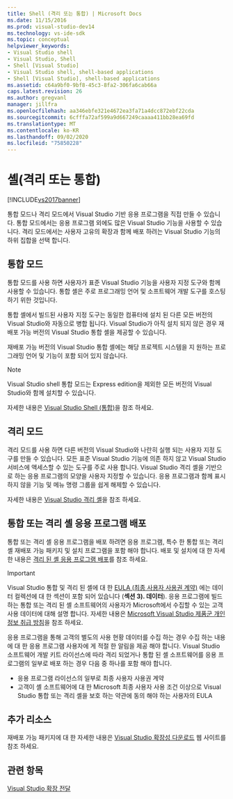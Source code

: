 ```yaml
---
title: Shell (격리 또는 통합) | Microsoft Docs
ms.date: 11/15/2016
ms.prod: visual-studio-dev14
ms.technology: vs-ide-sdk
ms.topic: conceptual
helpviewer_keywords:
- Visual Studio shell
- Visual Studio, Shell
- Shell [Visual Studio]
- Visual Studio shell, shell-based applications
- Shell [Visual Studio], shell-based applications
ms.assetid: c64a9bf0-9bf8-45c3-8fa2-306fa6cab66a
caps.latest.revision: 26
ms.author: gregvanl
manager: jillfra
ms.openlocfilehash: aa346ebfe321e4672ea3fa71a4dcc872ebf22cda
ms.sourcegitcommit: 6cfffa72af599a9d667249caaaa411bb28ea69fd
ms.translationtype: MT
ms.contentlocale: ko-KR
ms.lasthandoff: 09/02/2020
ms.locfileid: "75850228"
---
```

# <a name="shell-isolated-or-integrated"></a>셸(격리 또는 통합)
[!INCLUDE[vs2017banner](../includes/vs2017banner.md)]

통합 모드나 격리 모드에서 Visual Studio 기반 응용 프로그램을 직접 만들 수 있습니다. 통합 모드에서는 응용 프로그램 외에도 많은 Visual Studio 기능을 사용할 수 있습니다. 격리 모드에서는 사용자 고유의 확장과 함께 배포 하려는 Visual Studio 기능의 하위 집합을 선택 합니다.  
  
## <a name="integrated-mode"></a>통합 모드  
 통합 모드를 사용 하면 사용자가 표준 Visual Studio 기능을 사용자 지정 도구와 함께 사용할 수 있습니다. 통합 셸은 주로 프로그래밍 언어 및 소프트웨어 개발 도구를 호스팅하기 위한 것입니다.  
  
 통합 셸에서 빌드된 사용자 지정 도구는 동일한 컴퓨터에 설치 된 다른 모든 버전의 Visual Studio와 자동으로 병합 됩니다. Visual Studio가 아직 설치 되지 않은 경우 재배포 가능 버전의 Visual Studio 통합 셸을 제공할 수 있습니다.  
  
 재배포 가능 버전의 Visual Studio 통합 셸에는 해당 프로젝트 시스템을 지 원하는 프로그래밍 언어 및 기능이 포함 되어 있지 않습니다.  
  
> [!NOTE]
> Visual Studio shell 통합 모드는 Express edition을 제외한 모든 버전의 Visual Studio와 함께 설치할 수 있습니다.  
  
 자세한 내용은 [Visual Studio Shell (통합)](../extensibility/visual-studio-shell-integrated.md)을 참조 하세요.  
  
## <a name="isolated-mode"></a>격리 모드  
 격리 모드를 사용 하면 다른 버전의 Visual Studio와 나란히 실행 되는 사용자 지정 도구를 만들 수 있습니다. 모든 표준 Visual Studio 기능에 의존 하지 않고 Visual Studio 서비스에 액세스할 수 있는 도구를 주로 사용 합니다. Visual Studio 격리 셸을 기반으로 하는 응용 프로그램의 모양을 사용자 지정할 수 있습니다. 응용 프로그램과 함께 표시 하지 않을 기능 및 메뉴 명령 그룹을 쉽게 해제할 수 있습니다.  
  
 자세한 내용은 [Visual Studio 격리 셸](../extensibility/visual-studio-isolated-shell.md)을 참조 하세요.  
  
## <a name="distributing-your-integrated-or-isolated-shell-application"></a>통합 또는 격리 셸 응용 프로그램 배포  
 통합 또는 격리 셸 응용 프로그램을 배포 하려면 응용 프로그램, 특수 한 통합 또는 격리 셸 재배포 가능 패키지 및 설치 프로그램을 포함 해야 합니다. 배포 및 설치에 대 한 자세한 내용은 [격리 된 셸 응용 프로그램 배포](../extensibility/distributing-isolated-shell-applications.md)를 참조 하세요.  
  
> [!IMPORTANT]
> Visual Studio 통합 및 격리 된 셸에 대 한 [EULA (최종 사용자 사용권 계약)](https://www.visualstudio.com/support/legal/mt171552) 에는 데이터 컬렉션에 대 한 섹션이 포함 되어 있습니다 (**섹션 3). 데이터**).  응용 프로그램에 빌드하는 통합 또는 격리 된 셸 소프트웨어의 사용자가 Microsoft에서 수집할 수 있는 고객 사용 데이터에 대해 설명 합니다. 자세한 내용은 [Microsoft Visual Studio 제품군 개인 정보 취급 방침](https://www.visualstudio.com/dn948229)을 참조 하세요.  
> 
> 응용 프로그램을 통해 고객의 별도의 사용 현황 데이터를 수집 하는 경우 수집 하는 내용에 대 한 응용 프로그램 사용자에 게 적절 한 알림을 제공 해야 합니다.  Visual Studio 소프트웨어 개발 키트 라이선스에 따라 격리 되었거나 통합 된 셸 소프트웨어를 응용 프로그램의 일부로 배포 하는 경우 다음 중 하나를 포함 해야 합니다.  
> 
> - 응용 프로그램 라이선스의 일부로 최종 사용자 사용권 계약  
> - 고객이 셸 소프트웨어에 대 한 Microsoft 최종 사용자 사용 조건 이상으로 Visual Studio 통합 또는 격리 셸을 보호 하는 약관에 동의 해야 하는 사용자의 EULA  
  
## <a name="additional-resources"></a>추가 리소스  
 재배포 가능 패키지에 대 한 자세한 내용은 [Visual Studio 확장성 다운로드](https://msdn.microsoft.com/vstudio/bb984878.aspx) 웹 사이트를 참조 하세요.  
  
## <a name="see-also"></a>관련 항목  
 [Visual Studio 확장 전달](../extensibility/shipping-visual-studio-extensions.md)
